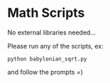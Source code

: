 # Math Scripts
No external libraries needed...

Please run any of the scripts, ex:
```
python babylonian_sqrt.py
```
and follow the prompts =)
